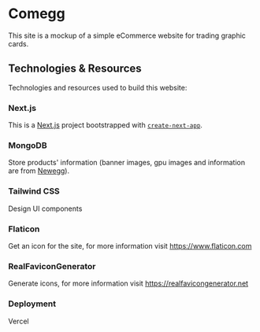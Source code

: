 # Comegg

This site is a mockup of a simple eCommerce website for trading graphic cards.

## Technologies & Resources

Technologies and resources used to build this website:

### Next.js

This is a [Next.js](https://nextjs.org/) project bootstrapped with [`create-next-app`](https://github.com/vercel/next.js/tree/canary/packages/create-next-app).

### MongoDB

Store products' information (banner images, gpu images and information are from [Newegg](https://www.newegg.com)).

### Tailwind CSS

Design UI components

### Flaticon

Get an icon for the site, for more information visit https://www.flaticon.com

### RealFaviconGenerator

Generate icons, for more information visit https://realfavicongenerator.net

### Deployment

Vercel
